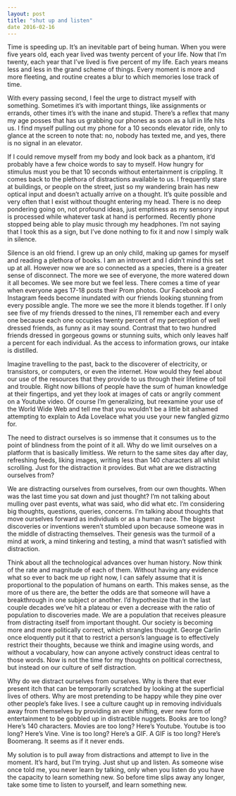 ```yaml
---
layout: post
title: "shut up and listen"
date 2016-02-16
---
```


Time is speeding up. It’s an inevitable part of being human. When you were five years old, each year lived was twenty percent of your life. Now that I’m twenty, each year that I’ve lived is five percent of my life. Each years means less and less in the grand scheme of things. Every moment is more and more fleeting, and routine creates a blur to which memories lose track of time.

With every passing second, I feel the urge to distract myself with something. Sometimes it’s with important things, like assignments or errands, other times it’s with the inane and stupid. There’s a reflex that many my age posses that has us grabbing our phones as soon as a lull in life hits us. I find myself pulling out my phone for a 10 seconds elevator ride, only to glance at the screen to note that: no, nobody has texted me, and yes, there is no signal in an elevator.

If I could remove myself from my body and look back as a phantom, it’d probably have a few choice words to say to myself. How hungry for stimulus must you be that 10 seconds without entertainment is crippling. It comes back to the plethora of distractions available to us. I frequently stare at buildings, or people on the street, just so my wandering brain has new optical input and doesn’t actually arrive on a thought. It’s quite possible and very often that I exist without thought entering my head. There is no deep pondering going on, not profound ideas, just emptiness as my sensory input is processed while whatever task at hand is performed. Recently phone stopped being able to play music through my headphones. I’m not saying that I took this as a sign, but I’ve done nothing to fix it and now I simply walk in silence.

Silence is an old friend. I grew up an only child, making up games for myself and reading a plethora of books. I am an introvert and I didn’t mind this set up at all. However now we are so connected as a species, there is a greater sense of disconnect. The more we see of everyone, the more watered down it all becomes. We see more but we feel less. There comes a time of year when everyone ages 17-18 posts their Prom photos. Our Facebook and Instagram feeds become inundated with our friends looking stunning from every possible angle. The more we see the more it blends together. If I only see five of my friends dressed to the nines, I’ll remember each and every one because each one occupies twenty percent of my perception of well dressed friends, as funny as it may sound. Contrast that to two hundred friends dressed in gorgeous gowns or stunning suits, which only leaves half a percent for each individual. As the access to information grows, our intake is distilled.

Imagine travelling to the past, back to the discoverer of electricity, or transistors, or computers, or even the internet. How would they feel about our use of the resources that they provide to us through their lifetime of toil and trouble. Right now billions of people have the sum of human knowledge at their fingertips, and yet they look at images of cats or angrily comment on a Youtube video. Of course I’m generalizing, but reexamine your use of the World Wide Web and tell me that you wouldn’t be a little bit ashamed attempting to explain to Ada Lovelace what you use your new fangled gizmo for.

The need to distract ourselves is so immense that it consumes us to the point of blindness from the point of it all. Why do we limit ourselves on a platform that is basically limitless. We return to the same sites day after day, refreshing feeds, liking images, writing less than 140 characters all whilst scrolling. Just for the distraction it provides. But what are we distracting ourselves from?

We are distracting ourselves from ourselves, from our own thoughts. When was the last time you sat down and just thought? I’m not talking about mulling over past events, what was said, who did what etc. I’m considering big thoughts, questions, queries, concerns. I’m talking about thoughts that move ourselves forward as individuals or as a human race. The biggest discoveries or inventions weren’t stumbled upon because someone was in the middle of distracting themselves. Their genesis was the turmoil of a mind at work, a mind tinkering and testing, a mind that wasn’t satisfied with distraction.

Think about all the technological advances over human history. Now think of the rate and magnitude of each of them. Without having any evidence what so ever to back me up right now, I can safely assume that it is proportional to the population of humans on earth. This makes sense, as the more of us there are, the better the odds are that someone will have a breakthrough in one subject or another. I’d hypothesize that in the last couple decades we’ve hit a plateau or even a decrease with the ratio of population to discoveries made. We are a population that receives pleasure from distracting itself from important thought. Our society is becoming more and more politically correct, which strangles thought. George Carlin once eloquently put it that to restrict a person’s language is to effectively restrict their thoughts, because we think and imagine using words, and without a vocabulary, how can anyone actively construct ideas central to those words. Now is not the time for my thoughts on political correctness, but instead on our culture of self distraction.

Why do we distract ourselves from ourselves. Why is there that ever present itch that can be temporarily scratched by looking at the superficial lives of others. Why are most pretending to be happy while they pine over other people’s fake lives. I see a culture caught up in removing individuals away from themselves by providing an ever shifting, ever new form of entertainment to be gobbled up in distractible nuggets. Books are too long? Here’s 140 characters. Movies are too long? Here’s Youtube. Youtube is too long? Here’s Vine. Vine is too long? Here’s a GIF. A GIF is too long? Here’s Boomerang. It seems as if it never ends.

My solution is to pull away from distractions and attempt to live in the moment. It’s hard, but I’m trying. Just shut up and listen. As someone wise once told me, you never learn by talking, only when you listen do you have the capacity to learn something new. So before time slips away any longer, take some time to listen to yourself, and learn something new.